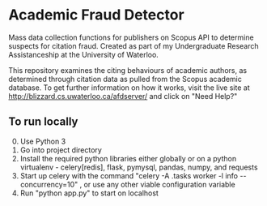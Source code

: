 # Academic Fraud Detector

Mass data collection functions for publishers on Scopus API to determine suspects for citation fraud. Created as part of my Undergraduate Research Assistanceship at the University of Waterloo.

This repository examines the citing behaviours of academic authors, as determined through citation data as pulled from the Scopus academic database. To get further information on how it works, visit the live site at http://blizzard.cs.uwaterloo.ca/afdserver/ and click on "Need Help?"

## To run locally
0. Use Python 3
1. Go into project directory
2. Install the required python libraries either globally or on a python virtualenv - celery[redis], flask, pymysql, pandas, numpy, and requests
3. Start up celery with the command "celery -A .tasks worker -l info --concurrency=10" , or use any other viable configuration variable
4. Run "python app.py" to start on localhost
